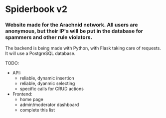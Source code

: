 # Spiderbook v2
### Website made for the Arachnid network. All users are anonymous, but their IP's will be put in the database for spammers and other rule violators.

The backend is being made with Python, with Flask taking care of requests. It will use a PostgreSQL database.

TODO:
- API:
    - reliable, dynamic insertion
    - reliable, dyanmic selecting
    - specific calls for CRUD actions
- Frontend:
    - home page
    - admin/moderator dashboard
    - complete this list
